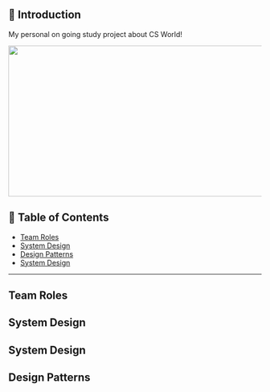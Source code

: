 ## 🚀 Introduction

My personal on going study project about CS World!

<p align="center">
  <img src = "https://miro.medium.com/max/2728/1*7I6oONv2fGLQJcNEFA4QSw.png" width=800 height=300>
</p>

## 🚩 Table of Contents

- [Team Roles](#team-roles)
- [System Design](#system-design)
- [Design Patterns](#design-patterns)
- [System Design](#system-design)

***

## Team Roles

## System Design 

## System Design

## Design Patterns


